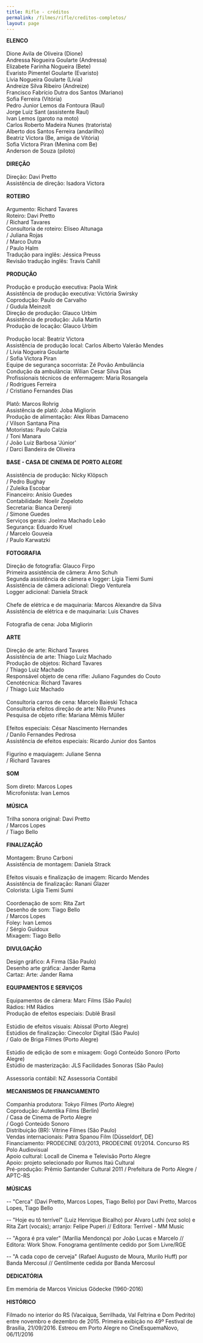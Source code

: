 ```yaml
---
title: Rifle - créditos
permalink: /filmes/rifle/creditos-completos/
layout: page
---
```

**ELENCO**\
\
Dione Avila de Oliveira (Dione)\
Andressa Nogueira Goularte (Andressa)\
Elizabete Farinha Nogueira (Bete)\
Evaristo Pimentel Goularte (Evaristo)\
Lívia Nogueira Goularte (Lívia)\
Andreize Silva Ribeiro (Andreize)\
Francisco Fabrício Dutra dos Santos (Mariano)\
Sofia Ferreira (Vitória)\
Pedro Junior Lemos da Fontoura (Raul)\
Jorge Luiz Sant (assistente Raul)\
Ivan Lemos (garoto na moto)\
Carlos Roberto Madeira Nunes (tratorista)\
Alberto dos Santos Ferreira (andarilho)\
Beatriz Victora (Be, amiga de Vitória)\
Sofia Victora Piran (Menina com Be)\
Anderson de Souza (piloto)\
\
**DIREÇÃO**\
\
Direção: Davi Pretto\
Assistência de direção: Isadora Victora\
\
**ROTEIRO**\
\
Argumento: Richard Tavares\
Roteiro: Davi Pretto\
/ Richard Tavares\
Consultoria de roteiro: Eliseo Altunaga\
/ Juliana Rojas\
/ Marco Dutra\
/ Paulo Halm\
Tradução para inglês: Jéssica Preuss\
Revisão tradução inglês: Travis Cahill\
\
**PRODUÇÃO**\
\
Produção e produção executiva: Paola Wink\
Assistência de produção executiva: Victória Swirsky\
Coprodução: Paulo de Carvalho\
/ Gudula Meinzolt\
Direção de produção: Glauco Urbim\
Assistência de produção: Julia Martin\
Produção de locação: Glauco Urbim\
\
Produção local: Beatriz Victora\
Assistência de produção local: Carlos Alberto Valerão Mendes\
/ Lívia Nogueira Goularte\
/ Sofia Victora Piran\
Equipe de segurança socorrista: Zé Povão Ambulância\
Condução da ambulância: Wilian Cesar Silva Dias\
Profissionais técnicos de enfermagem: Maria Rosangela\
/ Rodrigues Ferreira\
/ Cristiano Fernandes Dias\
\
Platô: Marcos Rohrig\
Assistência de platô: Joba Migliorin\
Produção de alimentação: Alex Ribas Damaceno\
/ Vilson Santana Pina\
Motoristas: Paulo Calzia\
/ Toni Manara\
/ João Luiz Barbosa 'Júnior'\
/ Darci Bandeira de Oliveira\
\
**BASE - CASA DE CINEMA DE PORTO ALEGRE**\
\
Assistência de produção: Nicky Klöpsch\
/ Pedro Bughay\
/ Zuleika Escobar\
Financeiro: Anísio Guedes\
Contabilidade: Noelir Zopeloto\
Secretaria: Bianca Derenji\
/ Simone Guedes\
Serviços gerais: Joelma Machado Leão\
Segurança: Eduardo Kruel\
/ Marcelo Gouveia\
/ Paulo Karwatzki\
\
**FOTOGRAFIA**\
\
Direção de fotografia: Glauco Firpo\
Primeira assistência de câmera: Arno Schuh\
Segunda assistência de câmera e logger: Lígia Tiemi Sumi\
Assistência de câmera adicional: Diego Venturela\
Logger adicional: Daniela Strack\
\
Chefe de elétrica e de maquinaria: Marcos Alexandre da Silva\
Assistência de elétrica e de maquinaria: Luis Chaves\
\
Fotografia de cena: Joba Migliorin\
\
**ARTE**\
\
Direção de arte: Richard Tavares\
Assistência de arte: Thiago Luiz Machado\
Produção de objetos: Richard Tavares\
/ Thiago Luiz Machado\
Responsável objeto de cena rifle: Juliano Fagundes do Couto\
Cenotécnica: Richard Tavares\
/ Thiago Luiz Machado\
\
Consultoria carros de cena: Marcelo Baieski Tchaca\
Consultoria efeitos direção de arte: Nilo Prunes\
Pesquisa de objeto rifle: Mariana Mêmis Müller\
\
Efeitos especiais: César Nascimento Hernandes\
/ Danilo Fernandes Pedrosa\
Assistência de efeitos especiais: Ricardo Junior dos Santos\
\
Figurino e maquiagem: Juliane Senna\
/ Richard Tavares\
\
**SOM**\
\
Som direto: Marcos Lopes\
Microfonista: Ivan Lemos\
\
**MÚSICA**\
\
Trilha sonora original: Davi Pretto\
/ Marcos Lopes\
/ Tiago Bello\
\
**FINALIZAÇÃO**\
\
Montagem: Bruno Carboni\
Assistência de montagem: Daniela Strack\
\
Efeitos visuais e finalização de imagem: Ricardo Mendes\
Assistência de finalização: Ranani Glazer\
Colorista: Lígia Tiemi Sumi\
\
Coordenação de som: Rita Zart\
Desenho de som: Tiago Bello\
/ Marcos Lopes\
Foley: Ivan Lemos\
/ Sérgio Guidoux\
Mixagem: Tiago Bello\
\
**DIVULGAÇÃO**\
\
Design gráfico: A Firma (São Paulo)\
Desenho arte gráfica: Jander Rama\
Cartaz: Arte: Jander Rama\
\
**EQUIPAMENTOS E SERVIÇOS**\
\
Equipamentos de câmera: Marc Films (São Paulo)\
Rádios: HM Rádios\
Produção de efeitos especiais: Dublê Brasil\
\
Estúdio de efeitos visuais: Abissal (Porto Alegre)\
Estúdios de finalização: Cinecolor Digital (São Paulo)\
/ Galo de Briga Filmes (Porto Alegre)\
\
Estúdio de edição de som e mixagem: Gogó Conteúdo Sonoro (Porto Alegre)\
Estúdio de masterização: JLS Facilidades Sonoras (São Paulo)\
\
Assessoria contábil: NZ Assessoria Contábil\
\
**MECANISMOS DE FINANCIAMENTO**\
\
Companhia produtora: Tokyo Filmes (Porto Alegre)\
Coprodução: Autentika Films (Berlin)\
/ Casa de Cinema de Porto Alegre\
/ Gogó Conteúdo Sonoro\
Distribuição (BR): Vitrine Filmes (São Paulo)\
Vendas internacionais: Patra Spanou Film (Düsseldorf, DE)\
Financiamento: PRODECINE 03/2013, PRODECINE 01/2014. Concurso RS Polo Audiovisual\
Apoio cultural: Locall de Cinema e Televisão Porto Alegre\
Apoio: projeto selecionado por Rumos Itaú Cultural\
Pré-produção: Prêmio Santander Cultural 2011 / Prefeitura de Porto Alegre / APTC-RS\
\
**MÚSICAS**\
\
-- "Cerca" (Davi Pretto, Marcos Lopes, Tiago Bello) por Davi Pretto, Marcos Lopes, Tiago Bello

\-- "Hoje eu tô terrível" (Luiz Henrique Bicalho) por Alvaro Luthi (voz solo) e Rita Zart (vocais); arranjo: Felipe Puperi // Editora: Terrível - MM Music

\--  "Agora é pra valer" (Marília Mendonça) por João Lucas e Marcelo // Editora: Work Show. Fonograma gentilmente cedido por Som Livre/RGE

\-- "A cada copo de cerveja" (Rafael Augusto de Moura, Murilo Huff) por Banda Mercosul // Gentilmente cedida por Banda Mercosul\
\
**DEDICATÓRIA**\
\
Em memória de Marcos Vinicius Gödecke (1960-2016)\
\
**HISTÓRICO**\
\
Filmado no interior do RS (Vacaíqua, Serrilhada, Val Feltrina e Dom Pedrito) entre novembro e dezembro de 2015. Primeira exibição no 49º Festival de Brasília, 21/09/2016. Estreou em Porto Alegre no CineEsquemaNovo, 06/11/2016